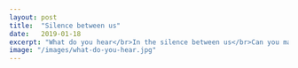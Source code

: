```yaml
---
layout: post
title:  "Silence between us"
date:   2019-01-18
excerpt: "What do you hear</br>In the silence between us</br>Can you make out..."
image: "/images/what-do-you-hear.jpg"
---
```

